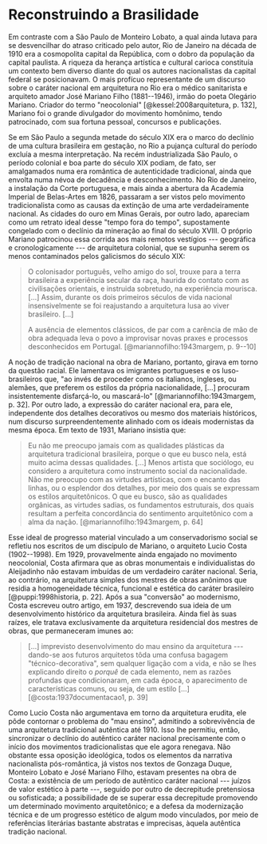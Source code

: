 Reconstruindo a Brasilidade
===========================

Em contraste com a São Paulo de Monteiro Lobato, a qual ainda lutava
para se desvencilhar do atraso criticado pelo autor, Rio de Janeiro na
década de 1910 era a cosmopolita capital da República, com o dobro da
população da capital paulista. A riqueza da herança artística e
cultural carioca constituía um contexto bem diverso diante do qual os
autores nacionalistas da capital federal se posicionavam. O mais
profícuo representante de um discurso sobre o caráter nacional em
arquitetura no Rio era o médico sanitarista e arquiteto amador José
Mariano Filho (1881--1946), irmão do poeta Olegário Mariano.
Criador do termo "neocolonial" [@kessel:2008arquitetura, p. 132], Mariano foi o
grande divulgador do movimento homônimo, tendo patrocinado, com sua
fortuna pessoal, concursos e publicações.

Se em São Paulo a segunda metade do século XIX era o marco do
declínio de uma cultura brasileira em gestação, no Rio a pujança
cultural do período excluía a mesma interpretação. Na recém
industrializada São Paulo, o período colonial e boa parte do século
XIX podiam, de fato, ser amalgamados numa era romântica de
autenticidade tradicional, ainda que envolta numa névoa de decadência
e desconhecimento. No Rio de Janeiro, a instalação da Corte
portuguesa, e mais ainda a abertura da Academia Imperial de
Belas-Artes em 1826, passaram a ser vistos pelo movimento
tradicionalista como as causas da extinção de uma arte verdadeiramente
nacional. As cidades do ouro em Minas Gerais, por outro lado,
apareciam como um retrato ideal desse "tempo fora do tempo",
supostamente congelado com o declínio da mineração ao final do século
XVIII. O próprio Mariano patrocinou essa corrida aos mais remotos
vestígios --- geográfica e cronologicamente --- de arquitetura
colonial, que se supunha serem os menos contaminados pelos galicismos
do século XIX:

> O colonisador português, velho amigo do sol, trouxe para a terra
> brasileira a experiência secular da raça, haurida do contato com as
> civilisações orientais, e instruida sobretudo, na experiência
> mourisca.
> [...] Assim, durante os dois primeiros séculos de vida nacional
> insensivelmente se foi reajustando a arquitetura lusa ao viver
> brasileiro. [...]
>
> A ausência de elementos clássicos, de par com a carência de mão de
> obra adequada leva o povo a improvisar novas praxes e processos
> desconhecidos em Portugal. [@mariannofilho:1943margem, p. 9--10]

A noção de tradição nacional na obra de Mariano, portanto, girava em
torno da questão racial. Ele lamentava os imigrantes portugueses e os
luso-brasileiros que, "ao invés de proceder como os italianos,
ingleses, ou alemães, que preferem os estilos da própria
nacionalidade, [...] procuram insistentemente disfarçá-lo, ou
mascará-lo" [@mariannofilho:1943margem, p. 32]. Por outro lado, a expressão do
caráter nacional era, para ele, independente dos detalhes decorativos
ou mesmo dos materiais históricos, num discurso surpreendentemente
alinhado com os ideais modernistas da mesma época. Em texto de 1931,
Mariano insistia que:

> Eu não me preocupo jamais com as qualidades plásticas da arquitetura
> tradicional brasileira, porque o que eu busco nela, está muito acima
> dessas qualidades.
> [...] Menos artista que sociólogo, eu considero a arquitetura como
> instrumento social da nacionalidade.
> Não me preocupo com as virtudes artísticas, com o encanto das
> linhas, ou o esplendor dos detalhes, por meio dos quais se expressam
> os estilos arquitetônicos. O que eu busco, são as qualidades
> orgânicas, as virtudes sadias, os fundamentos estruturais, dos quais
> resultam a perfeita concordância do sentimento arquitetônico com a
> alma da nação. [@mariannofilho:1943margem, p. 64]

Esse ideal de progresso material vinculado a um conservadorismo social
se refletiu nos escritos de um discípulo de Mariano, o arquiteto Lucio
Costa (1902--1998). Em 1929, provavelmente ainda engajado no movimento
neocolonial, Costa afirmara que as obras monumentais e individualistas
do Aleijadinho não estavam imbuídas de um verdadeiro caráter nacional.
Seria, ao contrário, na arquitetura simples dos mestres de obras
anônimos que residia a homogeneidade técnica, funcional e estética do
caráter brasileiro [@puppi:1998historia, p. 22]. Após a sua "conversão" ao
modernismo, Costa escreveu outro artigo, em 1937, descrevendo sua
ideia de um desenvolvimento histórico da arquitetura brasileira.
Ainda fiel às suas raízes, ele tratava exclusivamente da arquitetura
residencial dos mestres de obras, que permaneceram imunes ao:

> [...] imprevisto desenvolvimento do mau ensino da arquitetura ---
> dando-se aos futuros arquitetos tôda uma confusa bagagem
> "técnico-decorativa", sem qualquer ligação com a vida, e não se lhes
> explicando direito o *porquê* de cada elemento, nem as razões
> profundas que condicionaram, em cada época, o aparecimento de
> características comuns, ou seja, de um estilo [...]
> [@costa:1937documentacao1, p. 39]

Como Lucio Costa não argumentava em torno da arquitetura erudita, ele
pôde contornar o problema do "mau ensino", admitindo a sobrevivência
de uma arquitetura tradicional autêntica até 1910. Isso lhe permitiu,
então, sincronizar o declínio do autêntico caráter nacional
precisamente com o início dos movimentos tradicionalistas que ele
agora renegava.
Não obstante essa oposição ideológica, todos os elementos da narrativa
nacionalista pós-romântica, já vistos nos textos de Gonzaga Duque,
Monteiro Lobato e José Mariano Filho, estavam presentes na obra de
Costa: a existência de um período de autêntico caráter nacional ---
juízos de valor estético à parte ---, seguido por outro de decrepitude
pretensiosa ou sofisticada;
a possibilidade de se superar essa decrepitude promovendo um
determinado movimento arquitetônico; e a defesa da modernização
técnica e de um progresso estético de algum modo vinculados, por meio
de referências literárias bastante abstratas e imprecisas, àquela
autêntica tradição nacional.


